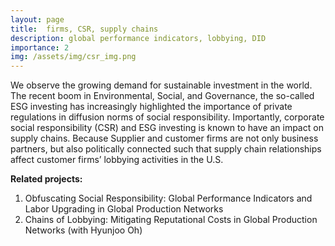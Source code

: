 ```yaml
---
layout: page
title:  firms, CSR, supply chains  
description: global performance indicators, lobbying, DID
importance: 2
img: /assets/img/csr_img.png
---
```



We observe the growing demand for sustainable investment in the world. The recent boom in Environmental, Social, and Governance, the so-called ESG investing has increasingly highlighted the importance of private regulations in diffusion norms of social responsibility. Importantly, corporate social responsibility (CSR) and ESG investing is known to have an impact on supply chains. Because Supplier and customer firms are not only business partners, but also politically connected such that supply chain relationships affect customer firms’ lobbying activities in the U.S.  

**Related projects:**

 1. Obfuscating Social Responsibility: Global Performance Indicators and Labor Upgrading in Global Production Networks  
 2. Chains of Lobbying: Mitigating Reputational Costs in Global Production Networks (with Hyunjoo Oh)
